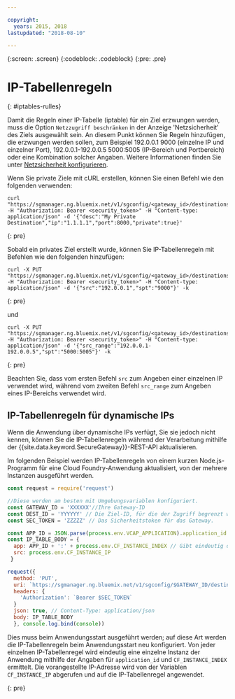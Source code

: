 ```yaml
---

copyright:
  years: 2015, 2018
lastupdated: "2018-08-10"

---
```

{:screen: .screen}
{:codeblock: .codeblock}
{:pre: .pre}

# IP-Tabellenregeln
{: #iptables-rulles}

Damit die Regeln einer IP-Tabelle (iptable) für ein Ziel erzwungen werden, muss die Option `Netzzugriff beschränken` in der Anzeige 'Netzsicherheit' des Ziels ausgewählt sein. An diesem Punkt können Sie Regeln hinzufügen, die erzwungen werden sollen, zum Beispiel 192.0.0.1 9000 (einzelne IP und einzelner Port), 192.0.0.1-192.0.0.5 5000:5005 (IP-Bereich und Portbereich) oder eine Kombination solcher Angaben. Weitere Informationen finden Sie unter [Netzsicherheit konfigurieren](/docs/services/SecureGateway/securegateway_destination.html#configuring-network-security).

Wenn Sie private Ziele mit cURL erstellen, können Sie einen Befehl wie den folgenden verwenden:

```
curl "https://sgmanager.ng.bluemix.net/v1/sgconfig/<gateway_id>/destinations" -H "Authorization: Bearer <security_token>" -H "Content-type: application/json" -d '{"desc":"My Private Destination","ip":"1.1.1.1","port":8000,"private":true}'
```
{: pre}

Sobald ein privates Ziel erstellt wurde, können Sie IP-Tabellenregeln mit Befehlen wie den folgenden hinzufügen:

```
curl -X PUT "https://sgmanager.ng.bluemix.net/v1/sgconfig/<gateway_id>/destinations/<destination_id>/ipTableRule" -H "Authorization: Bearer <security_token>" -H "Content-type: application/json" -d '{"src":"192.0.0.1","spt":"9000"}' -k
```
{: pre}

und

```
curl -X PUT "https://sgmanager.ng.bluemix.net/v1/sgconfig/<gateway_id>/destinations/<destination_id>/ipTableRule" -H "Authorization: Bearer <security_token>" -H "Content-type: application/json" -d '{"src_range":"192.0.0.1-192.0.0.5","spt":"5000:5005"}' -k
```
{: pre}

Beachten Sie, dass vom ersten Befehl `src` zum Angeben einer einzelnen IP verwendet wird, während vom zweiten Befehl `src_range` zum Angeben eines IP-Bereichs verwendet wird.

## IP-Tabellenregeln für dynamische IPs

Wenn die Anwendung über dynamische IPs verfügt, Sie sie jedoch nicht kennen, können Sie die IP-Tabellenregeln während der Verarbeitung mithilfe der {{site.data.keyword.SecureGateway}}-REST-API aktualisieren.

Im folgenden Beispiel werden IP-Tabellenregeln von einem kurzen Node.js-Programm für eine Cloud Foundry-Anwendung aktualisiert, von der mehrere Instanzen ausgeführt werden.

```javascript
const request = require('request')

//Diese werden am besten mit Umgebungsvariablen konfiguriert.
const GATEWAY_ID = 'XXXXXX'//Ihre Gateway-ID
const DEST_ID = 'YYYYYY' // Die Ziel-ID, für die der Zugriff begrenzt werden soll.
const SEC_TOKEN = 'ZZZZZ' // Das Sicherheitstoken für das Gateway.

const APP_ID = JSON.parse(process.env.VCAP_APPLICATION).application_id
const IP_TABLE_BODY = {
  app: APP_ID + ':' + process.env.CF_INSTANCE_INDEX // Gibt eindeutig die App und Instanz für die IP-Tabellenregel an.
  src: process.env.CF_INSTANCE_IP
 }

request({
  method: 'PUT',
  uri: `https://sgmanager.ng.bluemix.net/v1/sgconfig/$GATEWAY_ID/destinations/$DEST_ID/ipTableRule`
  headers: {
    'Authorization': `Bearer $SEC_TOKEN`
  }
  json: true, // Content-Type: application/json
  body: IP_TABLE_BODY
  }, console.log.bind(console))
```

Dies muss beim Anwendungsstart ausgeführt werden; auf diese Art werden die IP-Tabellenregeln beim Anwendungsstart neu konfiguriert. Von jeder einzelnen IP-Tabellenregel wird eindeutig eine einzelne Instanz der Anwendung mithilfe der Angaben für `application_id` und `CF_INSTANCE_INDEX` ermittelt. Die vorangestellte IP-Adresse wird von der Variablen `CF_INSTANCE_IP` abgerufen und auf die IP-Tabellenregel angewendet.


{: pre}
